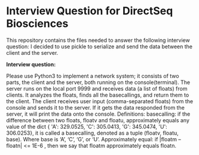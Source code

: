 # Interview Question for DirectSeq Biosciences

This repository contains the files needed to answer the following interview question:
I decided to use pickle to serialize and send the data between the client and the server.



<b>Interview question:</b>

Please use Python3 to implement a network system; it consists of two parts, the client and the server, both running on the console(terminal). The server runs on the local port 9999 and receives data (a list of floats) from clients. It analyzes the floats, finds all the basecallings, and return them to the client. The client receives user input (comma-separated floats) from the console and sends it to the server. If it gets the data responded from the server, it will print the data onto the console. Definitions: basecalling: if the difference between two floats, floatv and floatu, approximately equals any value of the dict { &#39;A&#39;: 329.0525, &#39;C&#39;: 305.0413, &#39;G&#39;: 345.0474, &#39;U&#39;: 306.0253}, it is called a basecalling, denoted as a tuple (floatv, floatu, base). Where base is ‘A’, ‘C’, ‘G’, or ‘U’. Approximately equal: if |floatm – floatn| <= 1E-6 , then we say that floatm approximately equals floatn.

